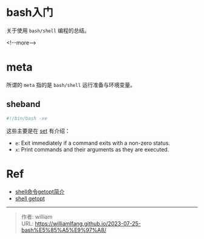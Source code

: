 # bash入门


关于使用 `bash/shell` 编程的总结。

&lt;!--more--&gt;

# meta

所谓的 `meta` 指的是 `bash/shell` 运行准备与环境变量。

## sheband

```bash
#!/bin/bash -xe
```

这些主要是在 [set](https://www.gnu.org/savannah-checkouts/gnu/bash/manual/bash.html#The-Set-Builtin) 有介绍：

- `e`: Exit immediately if a command exits with a non-zero status.
- `x`: Print commands and their arguments as they are executed.

# Ref

- [shell命令getopt简介](https://www.cnblogs.com/lxhbky/p/14189189.html)
- [shell getopt](https://blog.csdn.net/wanglz666/article/details/44565809)


---

> 作者: william  
> URL: https://williamlfang.github.io/2023-07-25-bash%E5%85%A5%E9%97%A8/  

